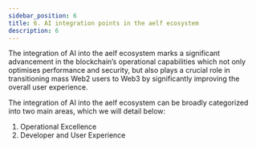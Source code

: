 ```yaml
---
sidebar_position: 6
title: 6. AI integration points in the aelf ecosystem
description: 6
---
```

The integration of AI into the aelf ecosystem marks a significant advancement in the blockchain’s operational capabilities which not only optimises performance and security, but also plays a crucial role in transitioning mass Web2 users to Web3 by significantly improving the overall user experience. 

The integration of AI into the aelf ecosystem can be broadly categorized into two main areas, which we will detail below:

1. Operational Excellence
2. Developer and User Experience
